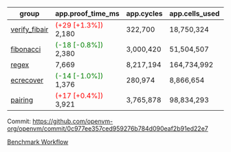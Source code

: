 | group | app.proof_time_ms | app.cycles | app.cells_used | leaf.proof_time_ms | leaf.cycles | leaf.cells_used |
| -- | -- | -- | -- | -- | -- | -- |
| [verify_fibair](https://github.com/openvm-org/openvm/blob/benchmark-results/benchmarks-pr/1963/verify_fibair-0c977ee357ced959276b784d090eaf2b91ed22e7.md) |<span style='color: red'>(+29 [+1.3%])</span> 2,180 |  322,700 |  18,750,324 |- | - | - |
| [fibonacci](https://github.com/openvm-org/openvm/blob/benchmark-results/benchmarks-pr/1963/fibonacci-0c977ee357ced959276b784d090eaf2b91ed22e7.md) |<span style='color: green'>(-18 [-0.8%])</span> 2,380 |  3,000,420 |  51,504,507 |- | - | - |
| [regex](https://github.com/openvm-org/openvm/blob/benchmark-results/benchmarks-pr/1963/regex-0c977ee357ced959276b784d090eaf2b91ed22e7.md) | 7,669 |  8,217,194 |  164,734,992 |- | - | - |
| [ecrecover](https://github.com/openvm-org/openvm/blob/benchmark-results/benchmarks-pr/1963/ecrecover-0c977ee357ced959276b784d090eaf2b91ed22e7.md) |<span style='color: green'>(-14 [-1.0%])</span> 1,376 |  280,974 |  8,866,654 |- | - | - |
| [pairing](https://github.com/openvm-org/openvm/blob/benchmark-results/benchmarks-pr/1963/pairing-0c977ee357ced959276b784d090eaf2b91ed22e7.md) |<span style='color: red'>(+17 [+0.4%])</span> 3,921 |  3,765,878 |  98,834,293 |- | - | - |


Commit: https://github.com/openvm-org/openvm/commit/0c977ee357ced959276b784d090eaf2b91ed22e7

[Benchmark Workflow](https://github.com/openvm-org/openvm/actions/runs/16928073770)
